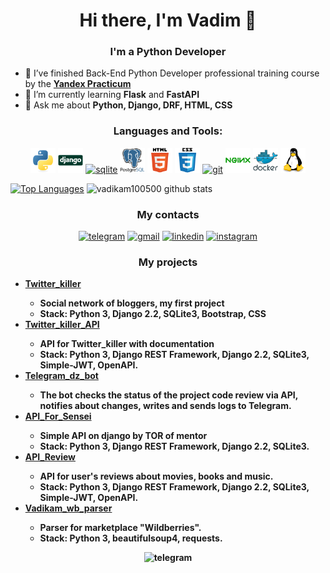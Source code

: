 <h1 align="center">Hi there, I'm Vadim 👋</h1>
<h3 align="center">I'm a Python Developer</h3>

<div align="left">
<ul>
  <li>🔭 I’ve finished Back-End Python Developer professional training course by the <b><a href="https://practicum.yandex.ru/backend-developer">Yandex Praсticum</a></b></li>
  <li>🌱 I’m currently learning <b>Flask</b> and <b>FastAPI</b></li>
  <li>💬 Ask me about <b>Python, Django, DRF, HTML, CSS</b></li>
</ul>
</div>

<div align="center">
<h3>Languages and Tools:</h3>
<p>
  <a href="https://www.python.org" target="_blank"><img src="https://raw.githubusercontent.com/devicons/devicon/master/icons/python/python-original.svg" alt="python" width="40" height="40"/></a>
  <a href="https://www.djangoproject.com/" target="_blank"><img src="https://raw.githubusercontent.com/devicons/devicon/master/icons/django/django-original.svg" alt="django" width="40" height="40"/></a>
<!--   <a href="https://flask.palletsprojects.com/" target="_blank"><img src="https://www.vectorlogo.zone/logos/pocoo_flask/pocoo_flask-icon.svg" alt="flask" width="40" height="40"/></a> -->
  <a href="https://www.sqlite.org/" target="_blank"><img src="https://www.vectorlogo.zone/logos/sqlite/sqlite-icon.svg" alt="sqlite" width="40" height="40"/></a>
  <a href="https://www.postgresql.org" target="_blank"><img src="https://raw.githubusercontent.com/devicons/devicon/master/icons/postgresql/postgresql-original-wordmark.svg" alt="postgresql" width="40" height="40"/></a>
  <a href="https://www.w3.org/html/" target="_blank"><img src="https://raw.githubusercontent.com/devicons/devicon/master/icons/html5/html5-original-wordmark.svg" alt="html5" width="40" height="40"/></a>
  <a href="https://www.w3schools.com/css/" target="_blank"><img src="https://raw.githubusercontent.com/devicons/devicon/master/icons/css3/css3-original-wordmark.svg" alt="css3" width="40" height="40"/></a>
  <a href="https://git-scm.com/" target="_blank"><img src="https://www.vectorlogo.zone/logos/git-scm/git-scm-icon.svg" alt="git" width="40" height="40"/></a>
  <a href="https://www.nginx.com" target="_blank"><img src="https://raw.githubusercontent.com/devicons/devicon/master/icons/nginx/nginx-original.svg" alt="nginx" width="40" height="40"/></a>
  <a href="https://www.docker.com/" target="_blank"><img src="https://raw.githubusercontent.com/devicons/devicon/master/icons/docker/docker-original-wordmark.svg" alt="docker" width="40" height="40"/></a>
  <a href="https://www.linux.org/" target="_blank"><img src="https://raw.githubusercontent.com/devicons/devicon/master/icons/linux/linux-original.svg" alt="linux" width="40" height="40"/></a>
</p>
</div>

[![Top Languages](https://github-readme-stats.vercel.app/api/top-langs/?username=vadikam100500&layout=compact)]()
![vadikam100500 github stats](https://github-readme-stats.vercel.app/api?username=vadikam100500&show_icons=true&include_all_commits=true&count_private=true)

<div align="center">
<h3>My contacts</h3>
<p>
  <a href="https://t.me/vadikam100500" target="_blank"><img src="https://upload.wikimedia.org/wikipedia/commons/8/82/Telegram_logo.svg" alt="telegram" width="40" height="40"/></a>
  <a href="mailto:vadik.msk.100500@gmail.com" target="_blank"><img src="https://upload.wikimedia.org/wikipedia/commons/d/d2/Logo_Gmail.jpg" alt="gmail" width="40" height="40"/></a>
  <a href="https://www.linkedin.com/in/vadim-kamendov-5a5758223/" target="_blank"><img src="https://upload.wikimedia.org/wikipedia/commons/0/01/LinkedIn_Logo.svg" alt="linkedin" width="40" height="40"/></a>
  <a href="https://www.instagram.com/vadim.kame___" target="_blank"><img src="https://upload.wikimedia.org/wikipedia/commons/8/82/INSTAGRAM.jpg" alt="instagram" width="40" height="40"/></a>
</p>

<div align="center">
<h3>My projects</h3>

<div align="left">
  <ul>
    <li>
      <b><a href="https://github.com/vadikam100500/Twitter_killer">Twitter_killer</a><b>
      <ul>
        <li>Social network of bloggers, my first project</li>
        <li>Stack: Python 3, Django 2.2, SQLite3, Bootstrap, CSS</li>
      </ul>
    </li>
    <li>
      <b><a href="https://github.com/vadikam100500/Twitter_killer_API">Twitter_killer_API</a><b>
      <ul>
        <li>API for Twitter_killer with documentation</li>
        <li>Stack: Python 3, Django REST Framework, Django 2.2, SQLite3, Simple-JWT, OpenAPI.</li>
      </ul>
    </li>
    <li>
      <b><a href="https://github.com/vadikam100500/Telegram_dz_bot">Telegram_dz_bot</a><b>
      <ul>
        <li>The bot checks the status of the project code review via API, notifies about changes, writes and sends logs to Telegram.</li>
      </ul>
    </li>
    <li>
      <b><a href="https://github.com/vadikam100500/API_For_Sensei">API_For_Sensei</a><b>
      <ul>
        <li>Simple API on django by TOR of mentor</li>
        <li>Stack: Python 3, Django REST Framework, Django 2.2, SQLite3.</li>
      </ul>
    </li>
    <li>
      <b><a href="https://github.com/vadikam100500/API_Review">API_Review</a><b>
      <ul>
        <li>API for user's reviews about movies, books and music.</li>
        <li>Stack: Python 3, Django REST Framework, Django 2.2, SQLite3, Simple-JWT, OpenAPI.</li>
      </ul>
    </li>
    <li>
      <b><a href="https://github.com/vadikam100500/Vadikam_wb_parser">Vadikam_wb_parser</a><b>
      <ul>
        <li>Parser for marketplace "Wildberries".</li>
        <li>Stack: Python 3, beautifulsoup4, requests.</li>
      </ul>
    </li>
  </ul>
</div>
<p>
  <img src="https://sd.keepcalms.com/i/have-fun-and-enjoy-20.png" alt="telegram" width="300" height="300"/>
</p>
